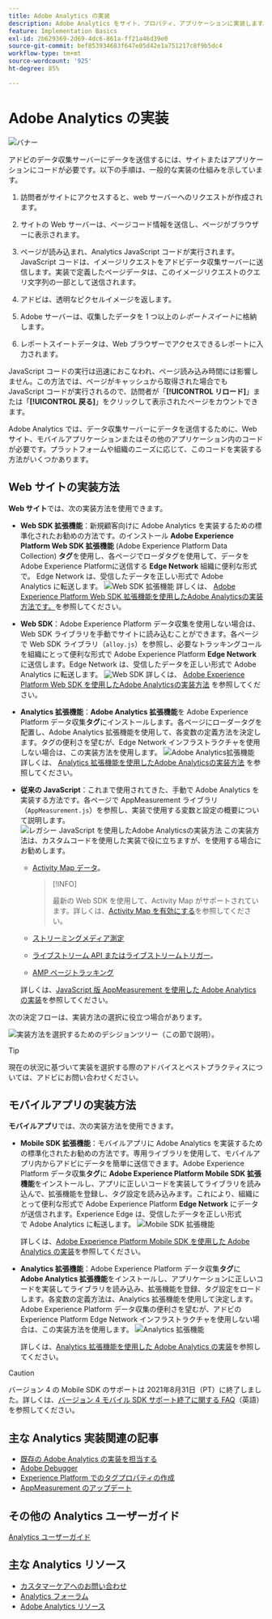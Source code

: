 ```yaml
---
title: Adobe Analytics の実装
description: Adobe Analytics をサイト、プロパティ、アプリケーションに実装します。
feature: Implementation Basics
exl-id: 2b629369-2d69-4dc6-861a-ff21a46d39e0
source-git-commit: bef853934683f647e05d42e1a751217c8f9b5dc4
workflow-type: tm+mt
source-wordcount: '925'
ht-degree: 85%

---
```


# Adobe Analytics の実装

![バナー](../../assets/doc_banner_implement.png)

アドビのデータ収集サーバーにデータを送信するには、サイトまたはアプリケーションにコードが必要です。以下の手順は、一般的な実装の仕組みを示しています。

1. 訪問者がサイトにアクセスすると、web サーバーへのリクエストが作成されます。
2. サイトの Web サーバーは、ページコード情報を送信し、ページがブラウザーに表示されます。
3. ページが読み込まれ、Analytics JavaScript コードが実行されます。
JavaScript コードは、イメージリクエストをアドビデータ収集サーバーに送信します。実装で定義したページデータは、このイメージリクエストのクエリ文字列の一部として送信されます。

4. アドビは、透明なピクセルイメージを返します。
5. Adobe サーバーは、収集したデータを 1 つ以上の&#x200B;*レポートスイート*&#x200B;に格納します。
6. レポートスイートデータは、Web ブラウザーでアクセスできるレポートに入力されます。

JavaScript コードの実行は迅速におこなわれ、ページ読み込み時間には影響しません。この方法では、ページがキャッシュから取得された場合でも JavaScript コードが実行されるので、訪問者が「**[!UICONTROL リロード]**」または「**[!UICONTROL 戻る]**」をクリックして表示されたページをカウントできます。

Adobe Analytics では、データ収集サーバーにデータを送信するために、Web サイト、モバイルアプリケーションまたはその他のアプリケーション内のコードが必要です。プラットフォームや組織のニーズに応じて、このコードを実装する方法がいくつかあります。

## Web サイトの実装方法

**Web サイト**&#x200B;では、次の実装方法を使用できます。

* **Web SDK 拡張機能**：新規顧客向けに Adobe Analytics を実装するための標準化されたお勧めの方法です。のインストール **Adobe Experience Platform Web SDK 拡張機能** (Adobe Experience Platform Data Collection) **タグ**&#x200B;を使用し、各ページでローダタグを使用して、データをAdobe Experience Platformに送信する **Edge Network** 組織に便利な形式で。 Edge Network は、受信したデータを正しい形式で Adobe Analytics に転送します。
  ![Web SDK 拡張機能](./assets/websdk-extension-implementation.png)
詳しくは、 [Adobe Experience Platform Web SDK 拡張機能を使用したAdobe Analyticsの実装方法です。](./aep-edge/overview.md)を参照してください。

* **Web SDK**：Adobe Experience Platform データ収集を使用しない場合は、Web SDK ライブラリを手動でサイトに読み込むことができます。各ページで Web SDK ライブラリ（`alloy.js`）を参照し、必要なトラッキングコールを組織にとって便利な形式で Adobe Experience Platform **Edge Network** に送信します。Edge Network は、受信したデータを正しい形式で Adobe Analytics に転送します。
  ![Web SDK](./assets/websdk-implementation.png)
詳しくは、 [Adobe Experience Platform Web SDK を使用したAdobe Analyticsの実装方法](./aep-edge/overview.md) を参照してください。


* **Analytics 拡張機能**：**Adobe Analytics 拡張機能**&#x200B;を Adobe Experience Platform データ収集&#x200B;**タグ**にインストールします。各ページにローダータグを配置し、Adobe Analytics 拡張機能を使用して、各変数の定義方法を決定します。タグの便利さを望むが、Edge Network インフラストラクチャを使用しない場合は、この実装方法を使用します。
  ![Adobe Analytics拡張機能](./assets/analytics-extension-implementation.png)
詳しくは、 [Analytics 拡張機能を使用したAdobe Analyticsの実装方法](launch/overview.md) を参照してください。

* **従来の JavaScript**：これまで使用されてきた、手動で Adobe Analytics を実装する方法です。各ページで AppMeasurement ライブラリ（`AppMeasurement.js`）を参照し、実装で使用する変数と設定の概要について説明します。
  ![レガシー JavaScript を使用したAdobe Analyticsの実装方法](./assets/appmeasurement-implementation.png)
この実装方法は、カスタムコードを使用した実装で役に立ちますが、を使用する場合にお勧めします。

   * [Activity Map データ](../analyze/activity-map/activity-map.md)。

     >[!INFO]
     >
     >最新の Web SDK を使用して、Activity Map がサポートされています。詳しくは、[Activity Map を有効にする](/help/analyze/activity-map/activitymap-getting-started/activitymap-getting-started-admins/activitymap-enable.md)を参照してください。

   * [ストリーミングメディア測定](https://experienceleague.adobe.com/docs/media-analytics/using/media-overview.html?lang=ja)

   * [ライブストリーム API またはライブストリームトリガー](https://github.com/AdobeDocs/analytics-1.4-apis/blob/master/docs/live-stream-api/getting_started.md)。

   * [AMP ページトラッキング](./other/amp.md)

  詳しくは、[JavaScript 版 AppMeasurement を使用した Adobe Analytics の実装](js/overview.md)を参照してください。

次の決定フローは、実装方法の選択に役立つ場合があります。

![実装方法を選択するためのデシジョンツリー（この節で説明）。](./assets/decision-tree.png)


>[!TIP]
>
>現在の状況に基づいて実装を選択する際のアドバイスとベストプラクティスについては、アドビにお問い合わせください。

## モバイルアプリの実装方法

**モバイルアプリ**&#x200B;では、次の実装方法を使用できます。

* **Mobile SDK 拡張機能**：モバイルアプリに Adobe Analytics を実装するための標準化されたお勧めの方法です。専用ライブラリを使用して、モバイルアプリ内からアドビにデータを簡単に送信できます。Adobe Experience Platform データ収集&#x200B;**タグ**&#x200B;に **Adobe Experience Platform Mobile SDK 拡張機能**&#x200B;をインストールし、アプリに正しいコードを実装してライブラリを読み込んで、拡張機能を登録し、タグ設定を読み込みます。これにより、組織にとって便利な形式で Adobe Experience Platform **Edge Network** にデータが送信されます。Experience Edge は、受信したデータを正しい形式で Adobe Analytics に転送します。
  ![Mobile SDK 拡張機能](./assets/mobilesdk-extension.png)

  詳しくは、[Adobe Experience Platform Mobile SDK を使用した Adobe Analytics の実装](../implement/aep-edge/mobile-sdk/overview.md)を参照してください。

* **Analytics 拡張機能**：Adobe Experience Platform データ収集&#x200B;**タグ**&#x200B;に **Adobe Analytics 拡張機能**をインストールし、アプリケーションに正しいコードを実装してライブラリを読み込み、拡張機能を登録、タグ設定をロードします。各変数の定義方法は、Analytics 拡張機能を使用して決定します。Adobe Experience Platform データ収集の便利さを望むが、アドビの Experience Platform Edge Network インフラストラクチャを使用しない場合は、この実装方法を使用します。
  ![Analytics 拡張機能](./assets/mobilesdk-analytics-extension.png)

  詳しくは、[Analytics 拡張機能を使用した Adobe Analytics の実装](../implement/aep-edge/mobile-sdk/overview.md)を参照してください。


>[!CAUTION]
>
>バージョン 4 の Mobile SDK のサポートは 2021年8月31日（PT）に終了しました。詳しくは、[バージョン 4 モバイル SDK サポート終了に関する FAQ](https://developer.adobe.com/client-sdks/documentation/v4-end-of-life-faq/)（英語）を参照してください。

## 主な Analytics 実装関連の記事

* [既存の Adobe Analytics の実装を担当する](/help/implement/prepare/existing-implementation.md)
* [Adobe Debugger](validate/debugger.md)
* [Experience Platform でのタグプロパティの作成](launch/create-analytics-property.md)
* [AppMeasurement のアップデート](appmeasurement-updates.md)

## その他の Analytics ユーザーガイド

[Analytics ユーザーガイド](https://experienceleague.adobe.com/docs/analytics.html?lang=ja)

## 主な Analytics リソース

* [カスタマーケアへのお問い合わせ](https://experienceleague.adobe.com/?support-solution=Analytics&amp;lang=ja#support)
* [Analytics フォーラム](https://experienceleaguecommunities.adobe.com/t5/adobe-analytics/ct-p/adobe-analytics-community?profile.language=ja)
* [Adobe Analytics リソース](https://experienceleaguecommunities.adobe.com/t5/adobe-analytics-discussions/adobe-analytics-resources/m-p/276666?profile.language=ja)

